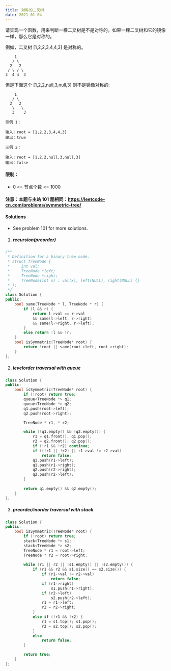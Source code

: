 ```yaml
---
title: 对称的二叉树
date: 2021-01-04
---
```

请实现一个函数，用来判断一棵二叉树是不是对称的。如果一棵二叉树和它的镜像一样，那么它是对称的。

例如，二叉树 [1,2,2,3,4,4,3] 是对称的。

```
    1
   / \
  2   2
 / \ / \
3  4 4  3
```

但是下面这个 [1,2,2,null,3,null,3] 则不是镜像对称的:

```
    1
   / \
  2   2
   \   \
   3    3
```

 

```
示例 1：

输入：root = [1,2,2,3,4,4,3]
输出：true

示例 2：

输入：root = [1,2,2,null,3,null,3]
输出：false
```

 

#### 限制：

- 0 <= 节点个数 <= 1000

#### 注意：本题与主站 101 题相同：https://leetcode-cn.com/problems/symmetric-tree/


#### Solutions

- See problem 101 for more solutions.

1. ##### recursion(preorder)


```cpp
/**
 * Definition for a binary tree node.
 * struct TreeNode {
 *     int val;
 *     TreeNode *left;
 *     TreeNode *right;
 *     TreeNode(int x) : val(x), left(NULL), right(NULL) {}
 * };
 */
class Solution {
public:
    bool same(TreeNode * l, TreeNode * r) {
        if (l && r) {
            return l->val == r->val 
            && same(l->left, r->right) 
            && same(l->right, r->left);
        }
        else return !l && !r;
    }
    bool isSymmetric(TreeNode* root) {
        return !root || same(root->left, root->right);
    }
};
```

2. ##### levelorder traversal with queue

```cpp
class Solution {
public:
    bool isSymmetric(TreeNode* root) {
        if (!root) return true;
        queue<TreeNode *> q1;
        queue<TreeNode *> q2;
        q1.push(root->left);
        q2.push(root->right);

        TreeNode * r1, * r2;

        while (!q1.empty() && !q2.empty()) {
            r1 = q1.front(); q1.pop();
            r2 = q2.front(); q2.pop();
            if (!r1 && !r2) continue;
            if ((!r1 || !r2) || r1->val != r2->val)
                return false;
            q1.push(r1->left);
            q1.push(r1->right);
            q2.push(r2->right);
            q2.push(r2->left);
        }
        
        return q1.empty() && q2.empty();
    }
};
```

3. ##### preorder/inorder traversal with stack

```cpp
class Solution {
public:
    bool isSymmetric(TreeNode* root) {
        if (!root) return true;
        stack<TreeNode *> s1;
        stack<TreeNode *> s2;
        TreeNode * r1 = root->left;
        TreeNode * r2 = root->right;
        
        while (r1 || r2 || !s1.empty() || !s2.empty()) {
            if (r1 && r2 && s1.size() == s2.size()) {
                if (r1->val != r2->val)
                    return false;
                if (r1->right)
                    s1.push(r1->right);
                if (r2->left)
                    s2.push(r2->left);
                r1 = r1->left;
                r2 = r2->right;
            }
            else if (!r1 && !r2) {
                r1 = s1.top(); s1.pop();
                r2 = s2.top(); s2.pop();
            }
            else
                return false;
        }

        return true;
    }
};
```